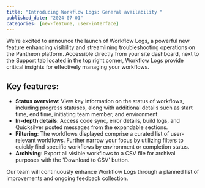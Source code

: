 ```yaml
---
title: "Introducing Workflow Logs: General availability "
published_date: "2024-07-01"
categories: [new-feature, user-interface]
---
```


We’re excited to announce the launch of Workflow Logs, a powerful new feature enhancing visibility and streamlining troubleshooting operations on the Pantheon platform. Accessible directly from your site dashboard, next to the Support tab located in the top right corner, Workflow Logs provide critical insights for effectively managing your workflows.

## Key features:
* **Status overview**: View key information on the status of workflows, including progress statuses, along with additional details such as start time, end time, initiating team member, and environment.
* **In-depth details**: Access code sync, error details, build logs, and Quicksilver posted messages from the expandable sections.
* **Filtering**: The workflows displayed comprise a curated list of user-relevant workflows. Further narrow your focus by utilizing filters to quickly find specific workflows by environment or completion status.
* **Archiving**: Export all visible workflows to a CSV file for archival purposes with the 'Download to CSV' button.

<!-- TODO: Add image from gdoc draft -->

Our team will continuously enhance Workflow Logs through a planned list of improvements and ongoing feedback collection.

